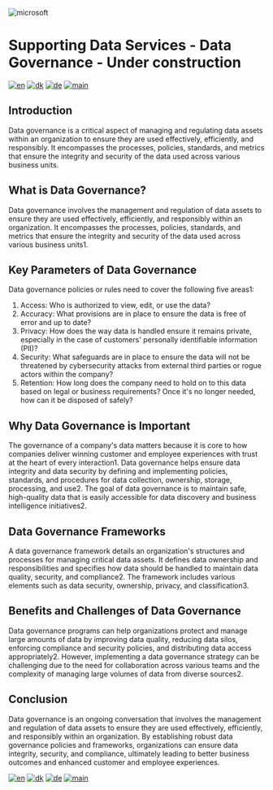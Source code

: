 ![microsoft](../images/microsoft.png)

# Supporting Data Services - Data Governance - Under construction

[![en](https://img.shields.io/badge/lang-en-red.svg)](DataGovernance.md)
[![dk](https://img.shields.io/badge/lang-dk-green.svg)](DataGovernance-da.md)
[![de](https://img.shields.io/badge/lang-de-yellow.svg)](DataGovernance-de.md)
[![main](https://img.shields.io/badge/main-document-blue.svg)](../../README.md)

## Introduction

Data governance is a critical aspect of managing and regulating data assets within an organization to ensure they are used effectively, efficiently, and responsibly. It encompasses the processes, policies, standards, and metrics that ensure the integrity and security of the data used across various business units.

## What is Data Governance?

Data governance involves the management and regulation of data assets to ensure they are used effectively, efficiently, and responsibly within an organization. It encompasses the processes, policies, standards, and metrics that ensure the integrity and security of the data used across various business units1.

## Key Parameters of Data Governance

Data governance policies or rules need to cover the following five areas1:

1) Access: Who is authorized to view, edit, or use the data?
2) Accuracy: What provisions are in place to ensure the data is free of error and up to date?
3) Privacy: How does the way data is handled ensure it remains private, especially in the case of customers' personally identifiable information (PII)?
4) Security: What safeguards are in place to ensure the data will not be threatened by cybersecurity attacks from external third parties or rogue actors within the company?
5) Retention: How long does the company need to hold on to this data based on legal or business requirements? Once it's no longer needed, how can it be disposed of safely?

## Why Data Governance is Important

The governance of a company's data matters because it is core to how companies deliver winning customer and employee experiences with trust at the heart of every interaction1. Data governance helps ensure data integrity and data security by defining and implementing policies, standards, and procedures for data collection, ownership, storage, processing, and use2. The goal of data governance is to maintain safe, high-quality data that is easily accessible for data discovery and business intelligence initiatives2.

## Data Governance Frameworks

A data governance framework details an organization's structures and processes for managing critical data assets. It defines data ownership and responsibilities and specifies how data should be handled to maintain data quality, security, and compliance2. The framework includes various elements such as data security, ownership, privacy, and classification3.

## Benefits and Challenges of Data Governance

Data governance programs can help organizations protect and manage large amounts of data by improving data quality, reducing data silos, enforcing compliance and security policies, and distributing data access appropriately2. However, implementing a data governance strategy can be challenging due to the need for collaboration across various teams and the complexity of managing large volumes of data from diverse sources2.

## Conclusion

Data governance is an ongoing conversation that involves the management and regulation of data assets to ensure they are used effectively, efficiently, and responsibly within an organization. By establishing robust data governance policies and frameworks, organizations can ensure data integrity, security, and compliance, ultimately leading to better business outcomes and enhanced customer and employee experiences.



[![en](https://img.shields.io/badge/lang-en-red.svg)](DataGovernance.md)
[![dk](https://img.shields.io/badge/lang-dk-green.svg)](DataGovernance-da.md)
[![de](https://img.shields.io/badge/lang-de-yellow.svg)](DataGovernance-de.md)
[![main](https://img.shields.io/badge/main-document-blue.svg)](../../README.md)
